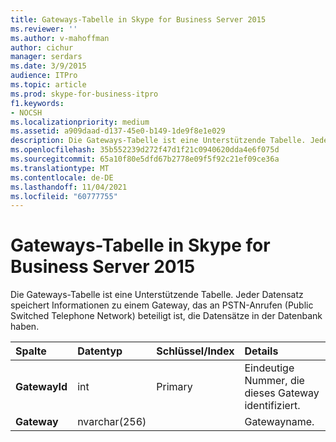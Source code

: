 ```yaml
---
title: Gateways-Tabelle in Skype for Business Server 2015
ms.reviewer: ''
ms.author: v-mahoffman
author: cichur
manager: serdars
ms.date: 3/9/2015
audience: ITPro
ms.topic: article
ms.prod: skype-for-business-itpro
f1.keywords:
- NOCSH
ms.localizationpriority: medium
ms.assetid: a909daad-d137-45e0-b149-1de9f8e1e029
description: Die Gateways-Tabelle ist eine Unterstützende Tabelle. Jeder Datensatz speichert Informationen zu einem Gateway, das an PSTN-Anrufen (Public Switched Telephone Network) beteiligt ist, die Datensätze in der Datenbank haben.
ms.openlocfilehash: 35b552239d272f47d1f21c0940620dda4e6f075d
ms.sourcegitcommit: 65a10f80e5dfd67b2778e09f5f92c21ef09ce36a
ms.translationtype: MT
ms.contentlocale: de-DE
ms.lasthandoff: 11/04/2021
ms.locfileid: "60777755"
---
```

# <a name="gateways-table-in-skype-for-business-server-2015"></a>Gateways-Tabelle in Skype for Business Server 2015
 
Die Gateways-Tabelle ist eine Unterstützende Tabelle. Jeder Datensatz speichert Informationen zu einem Gateway, das an PSTN-Anrufen (Public Switched Telephone Network) beteiligt ist, die Datensätze in der Datenbank haben.
  
|**Spalte**|**Datentyp**|**Schlüssel/Index**|**Details**|
|:-----|:-----|:-----|:-----|
|**GatewayId** <br/> |int  <br/> |Primary  <br/> |Eindeutige Nummer, die dieses Gateway identifiziert.  <br/> |
|**Gateway** <br/> |nvarchar(256)  <br/> | <br/> |Gatewayname.  <br/> |
   

